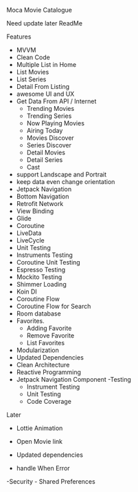 Moca 
Movie Catalogue



Need update later ReadMe

Features
- MVVM
- Clean Code
- Multiple List in Home 
- List Movies
- List Series
- Detail From Listing
- awesome UI and UX
- Get Data From API / Internet
    - Trending Movies
    - Trending Series
    - Now Playing Movies
    - Airing Today
    - Movies Discover
    - Series Discover
    - Detail Movies
    - Detail Series
    - Cast
- support Landscape and Portrait
- keep data even change orientation
- Jetpack Navigation
- Bottom Navigation
- Retrofit Network
- View Binding
- Glide
- Coroutine
- LiveData
- LiveCycle
- Unit Testing
- Instruments Testing
- Coroutine Unit Testing
- Espresso Testing
- Mockito Testing
- Shimmer Loading
- Koin DI
- Coroutine Flow
- Coroutine Flow for Search
- Room database
- Favorites. 
    - Adding Favorite
    - Remove Favorite
    - List Favorites
- Modularization 
- Updated Dependencies
- Clean Architecture
- Reactive Programming
- Jetpack Navigation Component 
-Testing   
    - Instrument Testing
    - Unit Testing
    - Code Coverage


Later

- Lottie Animation
- Open Movie link
- Updated dependencies

- handle When Error

-Security
    - Shared Preferences 
    